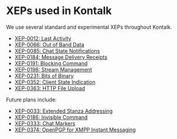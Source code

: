 # XEPs used in Kontalk

We use several standard and experimental XEPs throughout Kontalk.

* [XEP-0012: Last Activity](http://www.xmpp.org/extensions/xep-0012.html)
* [XEP-0066: Out of Band Data](http://www.xmpp.org/extensions/xep-0066.html)
* [XEP-0085: Chat State Notifications](http://xmpp.org/extensions/xep-0085.html)
* [XEP-0184: Message Delivery Receipts](http://www.xmpp.org/extensions/xep-0184.html)
* [XEP-0191: Blocking Command](http://xmpp.org/extensions/xep-0191.html)
* [XEP-0198: Stream Management](http://xmpp.org/extensions/xep-0198.html)
* [XEP-0231: Bits of Binary](http://xmpp.org/extensions/xep-0231.html)
* [XEP-0352: Client State Indication](https://xmpp.org/extensions/xep-0352.html)
* [XEP-0363: HTTP File Upload](http://xmpp.org/extensions/xep-0363.html)

Future plans include:

* [XEP-0033: Extended Stanza Addressing](http://xmpp.org/extensions/xep-0033.html)
* [XEP-0186: Invisible Command](http://xmpp.org/extensions/xep-0186.html)
* [XEP-0333: Chat Markers](http://xmpp.org/extensions/xep-0333.html)
* [XEP-0374: OpenPGP for XMPP Instant Messaging](http://xmpp.org/extensions/xep-0374.html)
